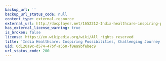 ```yaml
---
backup_url: ''
backup_url_status_code: null
content_type: external-resource
external_url: http://docplayer.net/1652212-India-healthcare-inspiring-possibilities-challenging-journey.html
has_external_license_warning: true
is_broken: false
license: https://en.wikipedia.org/wiki/All_rights_reserved
title: 'India Healthcare: Inspiring Possibilities, Challenging Journey'
uid: 0d120a9c-d574-47bf-a550-f8ea9bfebec9
url_status_code: 200
---
```

